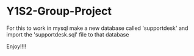 # Y1S2-Group-Project

For this to work in mysql make a new database called 'supportdesk' and import the 'supportdesk.sql' file to that database

Enjoy!!!!
